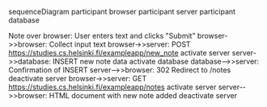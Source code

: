 sequenceDiagram
participant browser
participant server
participant database

Note over browser: User enters text and clicks "Submit"
browser->>browser: Collect input text
browser->>server: POST https://studies.cs.helsinki.fi/exampleapp/new_note
activate server
server->>database: INSERT new note data
activate database
database-->>server: Confirmation of INSERT
server-->>browser: 302 Redirect to /notes
deactivate server
browser->>server: GET https://studies.cs.helsinki.fi/exampleapp/notes
activate server
server-->>browser: HTML document with new note added
deactivate server